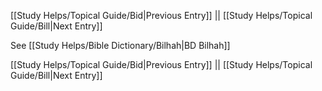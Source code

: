[[Study Helps/Topical Guide/Bid|Previous Entry]]  ||  [[Study Helps/Topical Guide/Bill|Next Entry]]

 See [[Study Helps/Bible Dictionary/Bilhah|BD Bilhah]]

[[Study Helps/Topical Guide/Bid|Previous Entry]]  ||  [[Study Helps/Topical Guide/Bill|Next Entry]]